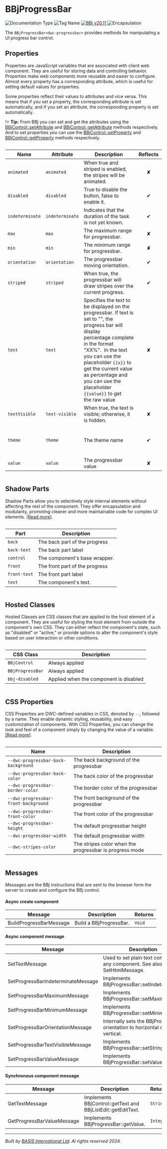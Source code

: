 # BBjProgressBar
![Documentation Type](https://img.shields.io/badge/Documentation-dwc-%23006aff) ![Tag Name](https://img.shields.io/badge/Component-dwc--progressbar-%23006aff) <a href="https://documentation.basis.cloud/BASISHelp/WebHelp/bbjobjects/Window/bbjprogressbar/bbjprogressbar.htm?Highlight=BBjProgressbar" title="The BBj Control Name">
      <img src="https://img.shields.io/badge/Control-BBjProgressBar &#8599;-%23006aff" alt="BBj v20.11" />
    </a> ![Encapsulation](https://img.shields.io/badge/Encapsulation-shadow-%23006aff)

The `BBjProgressBar<dwc-progressbar>` provides methods for manipulating a UI progress bar control.


## Properties 


Properties are JavaScript variables that are associated with client web component.
They are useful for storing data and controlling behavior. Properties make web components more reusable and easier to configure.
Almost every property has a corresponding attribute, which is useful for setting default values for properties.

Some properties reflect their values to attributes and vice versa. This means that if you set a property, the corresponding attribute is set automatically, and if you set an attribute, the corresponding property is set automatically.

!> **Tip:** From BBj you can set and get the attributes using the [BBjControl::setAttribute](https://documentation.basis.cloud/BASISHelp/WebHelp/bbjobjects/SysGui/bbjcontrol/BBjControl_setAttribute.htm)
and [BBjControl::getAttribute](https://documentation.basis.cloud/BASISHelp/WebHelp/bbjobjects/SysGui/bbjcontrol/BBjControl_getAttribute.htm) methods respectively.
And to set properties you can use the [BBjControl::setProperty](https://documentation.basis.cloud/BASISHelp/WebHelp/bbjobjects/SysGui/bbjcontrol/BBjControl_setProperty.htm) and [BBjControl::getProperty](https://documentation.basis.cloud/BASISHelp/WebHelp/bbjobjects/SysGui/bbjcontrol/BBjControl_getProperty.htm) methods respectively.
<div style="overflow-x: auto;">

| Name              | Attribute         | Description                                                                                                                                                                                                                                                                                                                                    | Reflects | Type                                                                    | Default          |
| ----------------- | ----------------- | ---------------------------------------------------------------------------------------------------------------------------------------------------------------------------------------------------------------------------------------------------------------------------------------------------------------------------------------------- | :------: | ----------------------------------------------------------------------- | ---------------- |
| ``animated``      | ``animated``      | When true and striped is enabled, the stripes will be animated.                                                                                                                                                                                                                                                                                | &#x2718; | ``boolean``                                                             | ``false``        |
| ``disabled``      | ``disabled``      | True to disable the button, false to enable it.                                                                                                                                                                                                                                                                                                | &#x2714; | ``boolean``                                                             | ``false``        |
| ``indeterminate`` | ``indeterminate`` | Indicates that the duration of the task is not yet known.                                                                                                                                                                                                                                                                                      | &#x2714; | ``boolean``                                                             | ``false``        |
| ``max``           | ``max``           | The maximum range for progressbar.                                                                                                                                                                                                                                                                                                             | &#x2718; | ``number``                                                              | ``100``          |
| ``min``           | ``min``           | The minimum range for progressbar.                                                                                                                                                                                                                                                                                                             | &#x2718; | ``number``                                                              | ``0``            |
| ``orientation``   | ``orientation``   | The progressbar moving orientation.                                                                                                                                                                                                                                                                                                            | &#x2714; | ``"horizontal" \| "vertical"``                                          | ``'horizontal'`` |
| ``striped``       | ``striped``       | When true, the progressbar will draw stripes over the current progress.                                                                                                                                                                                                                                                                        | &#x2714; | ``boolean``                                                             | ``false``        |
| ``text``          | ``text``          | Specifies the text to be displayed on the progressbar.&nbsp;If text is set to "", the progress bar will display percentage&nbsp;complete in the format "XX%".&nbsp;&nbsp;In the text you can use the placeholder ``{{x}}`` to get the current&nbsp;value as percentage and you can use the placeholder ``{{value}}`` to get the&nbsp;raw value | &#x2718; | ``string``                                                              | ``''``           |
| ``textVisible``   | ``text-visible``  | When true, the text is visible; otherwise, it is hidden.                                                                                                                                                                                                                                                                                       | &#x2718; | ``boolean``                                                             | ``true``         |
| ``theme``         | ``theme``         | The theme name                                                                                                                                                                                                                                                                                                                                 | &#x2714; | ``"danger" \| "default" \| "gray" \| "info" \| "success" \| "warning"`` | ``'default'``    |
| ``value``         | ``value``         | The progressbar value                                                                                                                                                                                                                                                                                                                          | &#x2718; | ``number``                                                              | ``0``            |


</div>

## Shadow Parts


Shadow Parts allow you to selectively style internal elements without affecting the rest of the component.
They offer encapsulation and modularity, promoting cleaner and more maintainable code for complex UI elements. [[Read more]](theme-engine/css-shadow-parts).
<div style="overflow-x: auto;">

| Part           | Description                    |
| -------------- | ------------------------------ |
| ``back``       | The back part of the progress  |
| ``back-text``  | The back part label            |
| ``control``    | The component's base wrapper.  |
| ``front``      | The front part of the progress |
| ``front-text`` | The front part label           |
| ``text``       | The component's text.          |


</div>

## Hosted Classes


Hosted Classes are CSS classes that are applied to the host element of a component. They are useful for styling the host element from outside the component's own CSS.
They can either reflect the component's state, such as "disabled" or "active," or provide options to alter the component's style based on user interaction or other conditions.
<div style="overflow-x: auto;">

| CSS Class          | Description                            |
| ------------------ | -------------------------------------- |
| ``BBjControl``     | Always applied                         |
| ``BBjProgressBar`` | Always applied                         |
| ``bbj-disabled``   | Applied when the component is disabled |


</div>

## CSS Properties


CSS Properties are DWC-defined variables in CSS, denoted by `--`, followed by a name.
They enable dynamic styling, reusability, and easy customization of components.
With CSS Properties, you can change the look and feel of a component simply by changing the value of a variable.
[[Read more]](theme-engine/css-variables).
<div style="overflow-x: auto;">

| Name                                   | Description                                             |
| -------------------------------------- | ------------------------------------------------------- |
| ``--dwc-progressbar-back-background``  | The back background of the progressbar                  |
| ``--dwc-progressbar-back-color``       | The back color of the progressbar                       |
| ``--dwc-progressbar-border-color``     | The border color of the progressbar                     |
| ``--dwc-progressbar-front-background`` | The front background of the progressbar                 |
| ``--dwc-progressbar-front-color``      | The front color of the progressbar                      |
| ``--dwc-progressbar-height``           | The default progressbar height                          |
| ``--dwc-progressbar-width``            | The default progressbar width                           |
| ``--dwc-stripes-color``                | The stripes color when the progressbar is progress mode |


</div>

## Messages

Messages are the BBj instructions that are sent to the browser form the server to create and configure the BBj control.<!-- tabs:start -->

#### **Async create component**

| Message                 | Description             | Returns  |
| ----------------------- | ----------------------- | -------- |
| BuildProgressBarMessage | Build a BBjProgressBar. | ``Void`` |


#### **Async component message**

| Message                            | Description                                                               | Returns  |
| ---------------------------------- | ------------------------------------------------------------------------- | -------- |
| SetTextMessage                     | Used to set plain text content on any component. See also SetHtmlMessage. | ``Void`` |
| SetProgressBarIndeterminateMessage | Implements BBjProgressBar::setIndeterminate.                              | ``Void`` |
| SetProgressBarMaximumMessage       | Implements BBjProgressBar::setMaximum.                                    | ``Void`` |
| SetProgressBarMinimumMessage       | Implements BBjProgressBar::setMinimum.                                    | ``Void`` |
| SetProgressBarOrientationMessage   | Internally sets the BBjProgressBar orientation to horizontal or vertical. | ``Void`` |
| SetProgressBarTextVisibleMessage   | Implements BBjProgressBar::setStringPainted.                              | ``Void`` |
| SetProgressBarValueMessage         | Implements BBjProgressBar::setValue.                                      | ``Void`` |


#### **Synchronous component message**

| Message                    | Description                                                  | Returns     |
| -------------------------- | ------------------------------------------------------------ | ----------- |
| GetTextMessage             | Implements BBjControl::getText and BBjListEdit::getEditText. | ``String``  |
| GetProgressBarValueMessage | Implements BBjProgressBar::getValue.                         | ``Integer`` |


<!-- tabs:end -->



----------------------------------------------
*Built by [BASIS International Ltd](https://www.basis.cloud/). Al rights reserved 2024.*
